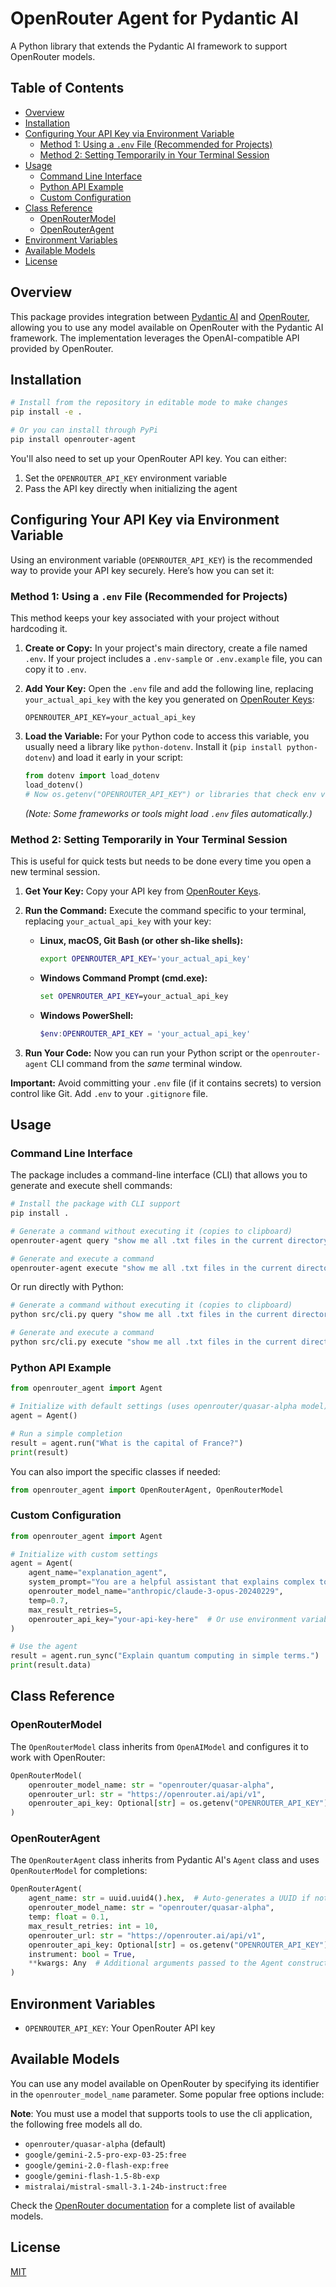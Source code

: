 # OpenRouter Agent for Pydantic AI

A Python library that extends the Pydantic AI framework to support OpenRouter models.

## Table of Contents

- [Overview](#overview)
- [Installation](#installation)
- [Configuring Your API Key via Environment Variable](#configuring-your-api-key-via-environment-variable)
  - [Method 1: Using a `.env` File (Recommended for Projects)](#method-1-using-a-env-file-recommended-for-projects)
  - [Method 2: Setting Temporarily in Your Terminal Session](#method-2-setting-temporarily-in-your-terminal-session)
- [Usage](#usage)
  - [Command Line Interface](#command-line-interface)
  - [Python API Example](#python-api-example)
  - [Custom Configuration](#custom-configuration)
- [Class Reference](#class-reference)
  - [OpenRouterModel](#openroutermodel)
  - [OpenRouterAgent](#openrouteragent)
- [Environment Variables](#environment-variables)
- [Available Models](#available-models)
- [License](#license)

## Overview

This package provides integration between [Pydantic AI](https://github.com/pydantic-ai/pydantic-ai) and [OpenRouter](https://openrouter.ai/), allowing you to use any model available on OpenRouter with the Pydantic AI framework. The implementation leverages the OpenAI-compatible API provided by OpenRouter.

## Installation

```bash
# Install from the repository in editable mode to make changes
pip install -e .

# Or you can install through PyPi
pip install openrouter-agent
```

You'll also need to set up your OpenRouter API key. You can either:

1. Set the `OPENROUTER_API_KEY` environment variable
2. Pass the API key directly when initializing the agent

## Configuring Your API Key via Environment Variable

Using an environment variable (`OPENROUTER_API_KEY`) is the recommended way to provide your API key securely. Here’s how you can set it:

### Method 1: Using a `.env` File (Recommended for Projects)

This method keeps your key associated with your project without hardcoding it.

1. **Create or Copy:** In your project's main directory, create a file named `.env`. If your project includes a `.env-sample` or `.env.example` file, you can copy it to `.env`.
2. **Add Your Key:** Open the `.env` file and add the following line, replacing `your_actual_api_key` with the key you generated on [OpenRouter Keys](https://openrouter.ai/settings/keys):

   ```dotenv
   OPENROUTER_API_KEY=your_actual_api_key
   ```

3. **Load the Variable:** For your Python code to access this variable, you usually need a library like `python-dotenv`. Install it (`pip install python-dotenv`) and load it early in your script:

   ```python
   from dotenv import load_dotenv
   load_dotenv()
   # Now os.getenv("OPENROUTER_API_KEY") or libraries that check env vars will find it.
   ```

   _(Note: Some frameworks or tools might load `.env` files automatically.)_

### Method 2: Setting Temporarily in Your Terminal Session

This is useful for quick tests but needs to be done every time you open a new terminal session.

1. **Get Your Key:** Copy your API key from [OpenRouter Keys](https://openrouter.ai/settings/keys).
2. **Run the Command:** Execute the command specific to your terminal, replacing `your_actual_api_key` with your key:

   - **Linux, macOS, Git Bash (or other sh-like shells):**

     ```bash
     export OPENROUTER_API_KEY='your_actual_api_key'
     ```

   - **Windows Command Prompt (cmd.exe):**

     ```cmd
     set OPENROUTER_API_KEY=your_actual_api_key
     ```

   - **Windows PowerShell:**

     ```powershell
     $env:OPENROUTER_API_KEY = 'your_actual_api_key'
     ```

3. **Run Your Code:** Now you can run your Python script or the `openrouter-agent` CLI command from the _same_ terminal window.

**Important:** Avoid committing your `.env` file (if it contains secrets) to version control like Git. Add `.env` to your `.gitignore` file.

## Usage

### Command Line Interface

The package includes a command-line interface (CLI) that allows you to generate and execute shell commands:

```bash
# Install the package with CLI support
pip install .

# Generate a command without executing it (copies to clipboard)
openrouter-agent query "show me all .txt files in the current directory"

# Generate and execute a command
openrouter-agent execute "show me all .txt files in the current directory"
```

Or run directly with Python:

```bash
# Generate a command without executing it (copies to clipboard)
python src/cli.py query "show me all .txt files in the current directory"

# Generate and execute a command
python src/cli.py execute "show me all .txt files in the current directory"
```

### Python API Example

```python
from openrouter_agent import Agent

# Initialize with default settings (uses openrouter/quasar-alpha model)
agent = Agent()

# Run a simple completion
result = agent.run("What is the capital of France?")
print(result)
```

You can also import the specific classes if needed:

```python
from openrouter_agent import OpenRouterAgent, OpenRouterModel
```

### Custom Configuration

```python
from openrouter_agent import Agent

# Initialize with custom settings
agent = Agent(
    agent_name="explanation_agent",
    system_prompt="You are a helpful assistant that explains complex topics in simple terms.",
    openrouter_model_name="anthropic/claude-3-opus-20240229",
    temp=0.7,
    max_result_retries=5,
    openrouter_api_key="your-api-key-here"  # Or use environment variable
)

# Use the agent
result = agent.run_sync("Explain quantum computing in simple terms.")
print(result.data)
```

## Class Reference

### OpenRouterModel

The `OpenRouterModel` class inherits from `OpenAIModel` and configures it to work with OpenRouter:

```python
OpenRouterModel(
    openrouter_model_name: str = "openrouter/quasar-alpha",
    openrouter_url: str = "https://openrouter.ai/api/v1",
    openrouter_api_key: Optional[str] = os.getenv("OPENROUTER_API_KEY")
)
```

### OpenRouterAgent

The `OpenRouterAgent` class inherits from Pydantic AI's `Agent` class and uses `OpenRouterModel` for completions:

```python
OpenRouterAgent(
    agent_name: str = uuid.uuid4().hex,  # Auto-generates a UUID if not provided
    openrouter_model_name: str = "openrouter/quasar-alpha",
    temp: float = 0.1,
    max_result_retries: int = 10,
    openrouter_url: str = "https://openrouter.ai/api/v1",
    openrouter_api_key: Optional[str] = os.getenv("OPENROUTER_API_KEY"),
    instrument: bool = True,
    **kwargs: Any  # Additional arguments passed to the Agent constructor
)
```

## Environment Variables

- `OPENROUTER_API_KEY`: Your OpenRouter API key

## Available Models

You can use any model available on OpenRouter by specifying its identifier in the `openrouter_model_name` parameter. Some popular free options include:

**Note**: You must use a model that supports tools to use the cli application, the following free models all do.

- `openrouter/quasar-alpha` (default)
- `google/gemini-2.5-pro-exp-03-25:free`
- `google/gemini-2.0-flash-exp:free`
- `google/gemini-flash-1.5-8b-exp`
- `mistralai/mistral-small-3.1-24b-instruct:free`

Check the [OpenRouter documentation](https://openrouter.ai/docs) for a complete list of available models.

## License

[MIT](LICENSE)
